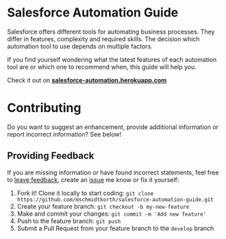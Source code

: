 # Salesforce Automation Guide

Salesforce offers different tools for automating business processes. They differ in features, complexity and required skills.
The decision which automation tool to use depends on multiple factors.

If you find yourself wondering what the latest features of each automation tool are or which one to recommend when, this guide will help you.

Check it out on **[salesforce-automation.herokuapp.com](https://salesforce-automation.herokuapp.com/)**

# Contributing
Do you want to suggest an enhancement, provide additional information or report incorrect information? See below!

## Providing Feedback
If you are missing information or have found incorrect statements, feel free to [leave feedback](https://forms.gle/79dzU4qhpu3drPp4A), create an [issue](https://github.com/mschmidtkorth/salesforce-automation-guide/issues) me know or fix it yourself:

1. Fork it! Clone it locally to start coding: `git clone https://github.com/mschmidtkorth/salesforce-automation-guide.git`
2. Create your feature branch: `git checkout -b my-new-feature`
3. Make and commit your changes: `git commit -m 'Add new feature'`
4. Push to the feature branch: `git push`
5. Submit a Pull Request from your feature branch to the `develop` branch
